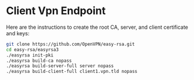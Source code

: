 # Client Vpn Endpoint


Here are the instructions to create the root CA, server, and client certificate and keys:

```sh
git clone https://github.com/OpenVPN/easy-rsa.git
cd easy-rsa/easyrsa3
./easyrsa init-pki
./easyrsa build-ca nopass
./easyrsa build-server-full server nopass
./easyrsa build-client-full client1.vpn.tld nopass
```

